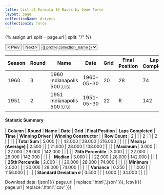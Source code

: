 ```yaml
---
title: List of Formula 1® Races by Gene Force
layout: page
collectionName: drivers
collectionId: force
---
```


{% assign url_split = page.url | split: "/" %}
<div id="collection-navigation">
<button onclick="selector.options[selector.selectedIndex-1].value && (window.location = selector.options[selector.selectedIndex-1].value);">&lt; Prev</button>
<button onclick="selector.options[selector.selectedIndex+1].value && (window.location = selector.options[selector.selectedIndex+1].value);">Next &gt;</button>
<select id="selector" onchange="this.options[this.selectedIndex].value && (window.location = this.options[this.selectedIndex].value);">
  {% for collectionId in site.data[page.collectionName].refs %}
    {% if collectionId == page.collectionId %}
      {% assign selected = "selected" %}
    {% else %}
      {% assign selected = "" %}
    {% endif %}
    {% assign profile = site.data[page.collectionName][collectionId].profile %}
    <option value="/f1/{{ page.collectionName }}/{{ collectionId }}/{{ url_split[4] }}" {{ selected }}>{{ profile.collection_name }}</option>
  {% endfor %}
</select>
</div>

| Season | Round | Name | Date | Grid | Final Position | Laps Completed | Time | Winning Driver | Winning Constructor |
|--|--|--|--|--|--|--|--|--|--|
| 1960 | 3 | 1960 Indianapolis 500 🇺🇸 | 1960-05-30 | 20 | 28 | 74 |   | Jim Rathmann 🇺🇸 | Watson 🇺🇸 |
| 1951 | 2 | 1951 Indianapolis 500 🇺🇸 | 1951-05-30 | 22 | R | 142 |   | Lee Wallard 🇺🇸 | Kurtis Kraft 🇺🇸 |

#### Statistic Summary

| **Column** | **Round** | **Name** | **Date** | **Grid** | **Final Position** | **Laps Completed** | **Time** | **Winning Driver** | **Winning Constructor** |
| **Row Count** | 2 |  |  | 2 | 1 | 2 |  |  |  |
| **Total Sum** | 5.000 |  |  | 42.000 | 28.000 | 216.000 |  |  |  |
| **Mean μ (Average)** | 2.500 |  |  | 21.000 | 28.000 | 108.000 |  |  |  |
| **Maximum** | 3.000 |  |  | 22.000 | 28.000 | 142.000 |  |  |  |
| **75th Percentile** | 3.000 |  |  | 22.000 | 28.000 | 142.000 |  |  |  |
| **Median** | 3.000 |  |  | 22.000 | 28.000 | 142.000 |  |  |  |
| **25th Percentile** | 2.000 |  |  | 20.000 | 28.000 | 74.000 |  |  |  |
| **Minimum** | 2.000 |  |  | 20.000 | 28.000 | 74.000 |  |  |  |
| **Variance** | 0.250 |  |  | 1.000 |  | 1156.000 |  |  |  |
| **Standard Deviation σ** | 0.500 |  |  | 1.000 |  | 34.000 |  |  |  |

Download data: [json]({{ page.url | replace:'.html','.json' }}), [csv]({{ page.url | replace:'.html','.csv' }})
